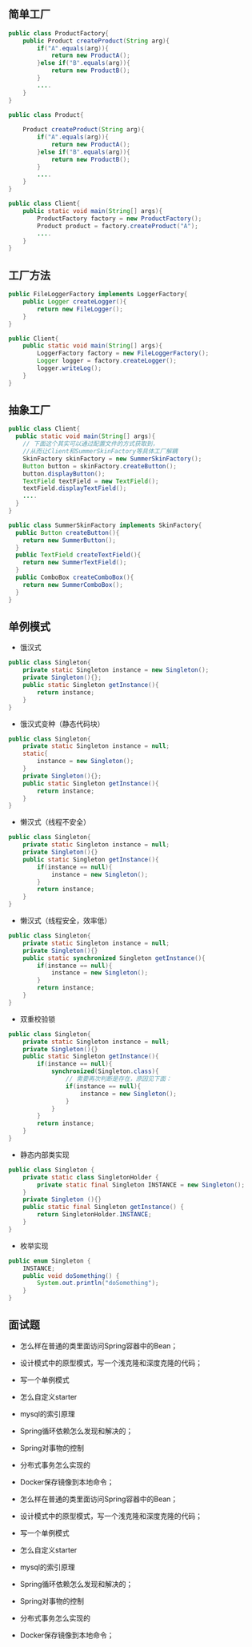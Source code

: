 ## 简单工厂

```java
public class ProductFactory{
    public Product createProduct(String arg){
        if("A".equals(arg)){
            return new ProductA();
        }else if("B".equals(arg)){
            return new ProductB();
        }
        ....
    }
}
```

```java
public class Product{
    
    Product createProduct(String arg){
        if("A".equals(arg)){
            return new ProductA();
        }else if("B".equals(arg)){
            return new ProductB();
        }
        ....
    }
}
```

```java
public class Client{
    public static void main(String[] args){
        ProductFactory factory = new ProductFactory();
        Product product = factory.createProduct("A");
        ....
    }
}
```



## 工厂方法

```java
public FileLoggerFactory implements LoggerFactory{
    public Logger createLogger(){
        return new FileLogger();
    }
}
```

```java
public Client{
    public static void main(String[] args){
        LoggerFactory factory = new FileLoggerFactory();
        Logger logger = factory.createLogger();
        logger.writeLog();
    }
}
```

## 抽象工厂

```java
public class Client{
  public static void main(String[] args){
    // 下面这个其实可以通过配置文件的方式获取到，
    //从而让Client和SummerSkinFactory等具体工厂解耦
    SkinFactory skinFactory = new SummerSkinFactory();
    Button button = skinFactory.createButton();
    button.displayButton();
    TextField textField = new TextField();
    textField.displayTextField();  
    ....
  }
}
```

```java
public class SummerSkinFactory implements SkinFactory{
  public Button createButton(){
    return new SummerButton();
  }
  public TextField createTextField(){
    return new SummerTextField();
  }
  public ComboBox createComboBox(){
    return new SummerComboBox();
  }
}
```

## 单例模式

- 饿汉式

```java
public class Singleton{
    private static Singleton instance = new Singleton();
    private Singleton(){};
    public static Singleton getInstance(){
        return instance;
    }
}
```



- 饿汉式变种（静态代码块）

```java
public class Singleton{
    private static Singleton instance = null;
    static{
        instance = new Singleton();
    }
    private Singleton(){};
    public static Singleton getInstance(){
        return instance;
    }
}
```



- 懒汉式（线程不安全）

```java
public class Singleton{
    private static Singleton instance = null;
  	private Singleton(){}
  	public static Singleton getInstance(){
    	if(instance == null){
      		instance = new Singleton();
    	}
    	return instance;
  	}
}
```

- 懒汉式（线程安全，效率低）

```java
public class Singleton{
    private static Singleton instance = null;
  	private Singleton(){}
  	public static synchronized Singleton getInstance(){
    	if(instance == null){
      		instance = new Singleton();
    	}
    	return instance;
  	}
}
```

- 双重校验锁

```java
public class Singleton{
    private static Singleton instance = null;
  	private Singleton(){}
  	public static Singleton getInstance(){
    	if(instance == null){
            synchronized(Singleton.class){
                // 需要再次判断是存在，原因见下面：
                if(instance == null){ 
                    instance = new Singleton();
                }
            }
    	}
    	return instance;
  	}
}
```

- 静态内部类实现

```java
public class Singleton {  
    private static class SingletonHolder {  
    	private static final Singleton INSTANCE = new Singleton();   
    }
    private Singleton (){}  
    public static final Singleton getInstance() {  
   		return SingletonHolder.INSTANCE;  
    }  
}  
```

- 枚举实现

```java
public enum Singleton {
    INSTANCE;
    public void doSomething() {
        System.out.println("doSomething");
    }
}
```







## 面试题

- 怎么样在普通的类里面访问Spring容器中的Bean；
- 设计模式中的原型模式，写一个浅克隆和深度克隆的代码；
- 写一个单例模式
- 怎么自定义starter
- mysql的索引原理
- Spring循环依赖怎么发现和解决的；
- Spring对事物的控制
- 分布式事务怎么实现的
- Docker保存镜像到本地命令；







- 怎么样在普通的类里面访问Spring容器中的Bean；
- 设计模式中的原型模式，写一个浅克隆和深度克隆的代码；
- 写一个单例模式
- 怎么自定义starter
- mysql的索引原理
- Spring循环依赖怎么发现和解决的；
- Spring对事物的控制
- 分布式事务怎么实现的
- Docker保存镜像到本地命令；